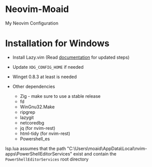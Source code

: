 # Neovim-Moaid
My Neovim Configuration

# Installation for Windows
* Install Lazy.vim (Read [documentation](https://github.com/folke/lazy.nvim) for updated steps)
	
* Update `XDG_CONFIG_HOME` if needed

* Winget 0.8.3 at least is needed

* Other dependencies
	* Zig - make sure to use a stable release
	* fd
	* WinGnu32.Make
	* ripgrep
 	* lazygit
  	* netcoredbg
	* jq (for nvim-rest)
	* html-tidy (for nvim-rest)
	* Powershell_es

lsp.lua assumes that the path "C:\\Users\\moaid\\AppData\\Local\\nvim-apps\\PowerShellEditorServices" exist and contain the `PowerShellEditorServices` root directory

